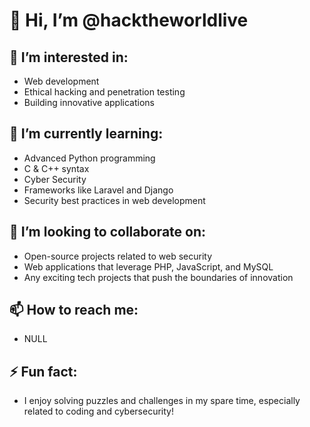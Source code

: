# 👋 Hi, I’m @hacktheworldlive

## 👀 I’m interested in:
- Web development
- Ethical hacking and penetration testing
- Building innovative applications

## 🌱 I’m currently learning:
- Advanced Python programming
- C & C++ syntax
- Cyber Security
- Frameworks like Laravel and Django
- Security best practices in web development

## 💞️ I’m looking to collaborate on:
- Open-source projects related to web security
- Web applications that leverage PHP, JavaScript, and MySQL
- Any exciting tech projects that push the boundaries of innovation

## 📫 How to reach me:
- NULL

## ⚡ Fun fact:
- I enjoy solving puzzles and challenges in my spare time, especially related to coding and cybersecurity!

<!---
hacktheworldnow/hacktheworldlive is a ✨ special ✨ repository because its `README.md` (this file) appears on your GitHub profile.
You can click the Preview link to take a look at your changes.
--->
